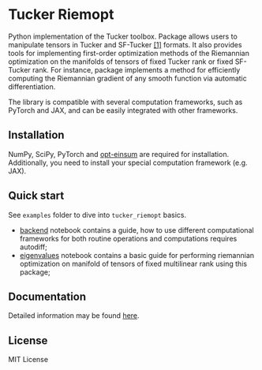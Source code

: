 # Tucker Riemopt

Python implementation of the Tucker toolbox. Package allows users to manipulate
tensors in Tucker and SF-Tucker [[1]]() formats. It also provides tools 
for implementing first-order optimization methods of the Riemannian 
optimization on the manifolds of tensors of fixed Tucker rank or fixed SF-Tucker rank.
For instance, package implements a method for efficiently computing the Riemannian
gradient of any smooth function via automatic differentiation.

The library is compatible with several computation frameworks, such as PyTorch and
JAX, and can be easily integrated with other frameworks.
## Installation
NumPy, SciPy, PyTorch and [opt-einsum](https://pypi.org/project/opt-einsum/)
are required for installation. Additionally, you need to install your special
computation framework (e.g. JAX).
## Quick start
See `examples` folder to dive into `tucker_riemopt` basics.

* [backend](https://github.com/johanDDC/tucker_riemopt/blob/master/examples/backend.ipynb) notebook contains a guide, how to use different computational frameworks for both routine operations and computations requires autodiff;
* [eigenvalues](https://github.com/johanDDC/tucker_riemopt/blob/master/examples/eigenvalues.ipynb) notebook contains a basic guide for performing riemannian optimization on manifold of tensors of fixed multilinear rank using this package;

[//]: # (## Structure overview)

[//]: # ()
[//]: # (The main classes representing Tucker tensors and Tucker matrices are [`Tucker`]&#40;https://github.com/johanDDC/tucker_riemopt/blob/master/tucker_riemopt/tucker.py&#41; and [`TuckerMatrix`]&#40;https://github.com/johanDDC/tucker_riemopt/blob/master/tucker_riemopt/matrix.py&#41;. )

[//]: # (Also we've implemented [`SparseTucker`]&#40;https://github.com/johanDDC/tucker_riemopt/blob/master/tucker_riemopt/tucker.py&#41; class for sparse representation of Tucker tensor. May be useful for tensor completion task or RecSys.)

## Documentation

Detailed information may be found [here](https://johanddc.github.io/tucker_riemopt/).

## License
MIT License

